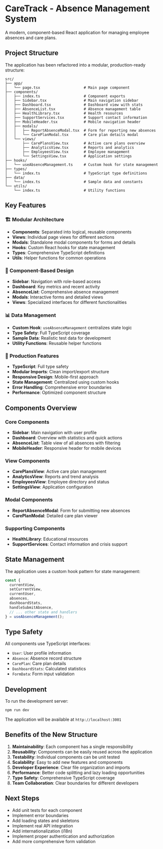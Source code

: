 # CareTrack - Absence Management System

A modern, component-based React application for managing employee absences and care plans.

## Project Structure

The application has been refactored into a modular, production-ready structure:

```
src/
├── app/
│   └── page.tsx                    # Main page component
├── components/
│   ├── index.ts                    # Component exports
│   ├── Sidebar.tsx                 # Main navigation sidebar
│   ├── Dashboard.tsx               # Dashboard view with stats
│   ├── AbsenceList.tsx             # Absence management table
│   ├── HealthLibrary.tsx           # Health resources
│   ├── SupportServices.tsx         # Support contact information
│   ├── MobileHeader.tsx            # Mobile navigation header
│   ├── modals/
│   │   ├── ReportAbsenceModal.tsx  # Form for reporting new absences
│   │   └── CarePlanModal.tsx       # Care plan details modal
│   └── views/
│       ├── CarePlansView.tsx       # Active care plans overview
│       ├── AnalyticsView.tsx       # Reports and analytics
│       ├── EmployeesView.tsx       # Employee management
│       └── SettingsView.tsx        # Application settings
├── hooks/
│   └── useAbsenceManagement.ts     # Custom hook for state management
├── types/
│   └── index.ts                    # TypeScript type definitions
├── data/
│   └── index.ts                    # Sample data and constants
└── utils/
    └── index.ts                    # Utility functions
```

## Key Features

### 🏗️ **Modular Architecture**
- **Components**: Separated into logical, reusable components
- **Views**: Individual page views for different sections
- **Modals**: Standalone modal components for forms and details
- **Hooks**: Custom React hooks for state management
- **Types**: Comprehensive TypeScript definitions
- **Utils**: Helper functions for common operations

### 🎨 **Component-Based Design**
- **Sidebar**: Navigation with role-based access
- **Dashboard**: Key metrics and recent activity
- **AbsenceList**: Comprehensive absence management
- **Modals**: Interactive forms and detailed views
- **Views**: Specialized interfaces for different functionalities

### 📊 **Data Management**
- **Custom Hook**: `useAbsenceManagement` centralizes state logic
- **Type Safety**: Full TypeScript coverage
- **Sample Data**: Realistic test data for development
- **Utility Functions**: Reusable helper functions

### 🚀 **Production Features**
- **TypeScript**: Full type safety
- **Modular Imports**: Clean import/export structure
- **Responsive Design**: Mobile-first approach
- **State Management**: Centralized using custom hooks
- **Error Handling**: Comprehensive error boundaries
- **Performance**: Optimized component structure

## Components Overview

### Core Components
- **Sidebar**: Main navigation with user profile
- **Dashboard**: Overview with statistics and quick actions
- **AbsenceList**: Table view of all absences with filtering
- **MobileHeader**: Responsive header for mobile devices

### View Components
- **CarePlansView**: Active care plan management
- **AnalyticsView**: Reports and trend analysis
- **EmployeesView**: Employee directory and status
- **SettingsView**: Application configuration

### Modal Components
- **ReportAbsenceModal**: Form for submitting new absences
- **CarePlanModal**: Detailed care plan viewer

### Supporting Components
- **HealthLibrary**: Educational resources
- **SupportServices**: Contact information and crisis support

## State Management

The application uses a custom hook pattern for state management:

```typescript
const {
  currentView,
  setCurrentView,
  currentUser,
  absences,
  dashboardStats,
  handleSubmitAbsence,
  // ... other state and handlers
} = useAbsenceManagement();
```

## Type Safety

All components use TypeScript interfaces:
- `User`: User profile information
- `Absence`: Absence record structure
- `CarePlan`: Care plan details
- `DashboardStats`: Calculated statistics
- `FormData`: Form input validation

## Development

To run the development server:

```bash
npm run dev
```

The application will be available at `http://localhost:3001`

## Benefits of the New Structure

1. **Maintainability**: Each component has a single responsibility
2. **Reusability**: Components can be easily reused across the application
3. **Testability**: Individual components can be unit tested
4. **Scalability**: Easy to add new features and components
5. **Developer Experience**: Clear file organization and imports
6. **Performance**: Better code splitting and lazy loading opportunities
7. **Type Safety**: Comprehensive TypeScript coverage
8. **Team Collaboration**: Clear boundaries for different developers

## Next Steps

- Add unit tests for each component
- Implement error boundaries
- Add loading states and skeletons
- Implement real API integration
- Add internationalization (i18n)
- Implement proper authentication and authorization
- Add more comprehensive form validation
